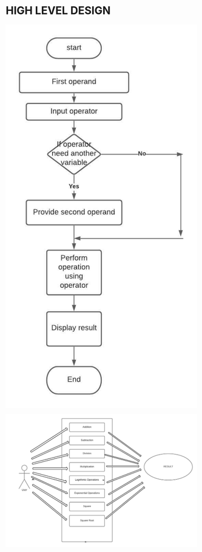 # HIGH LEVEL DESIGN

![](https://github.com/99003537/Calculator/blob/main/Design/High%20level%20Design/calculator%20flowchart.jpeg)

![](https://github.com/99003537/Calculator/blob/main/Design/High%20level%20Design/usercase.jpeg)
